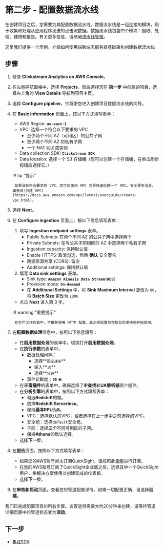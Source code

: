 # 第二步 - 配置数据流水线
在创建项目之后，您需要为其配置数据流水线。数据流水线是一组连接的模块，用于收集和处理从应用程序发送的点击流数据。数据流水线包含四个模块：摄取、处理、建模和报告。有关更多信息，请参阅[流水线管理](../pipeline-mgmt/index.md)。

这里我们提供一个示例，介绍如何使用端到端无服务器基础架构创建数据流水线。

## 步骤

1. 登录 **Clickstream Analytics on AWS Console**。
2. 在左侧导航窗格中，选择 **Projects**，然后选择您在 **第一步** 中创建的项目，选择右上角的 **View Details** 导航到项目主页。
3. 选择 **Configure pipeline**，它将带您进入创建项目数据流水线的向导。
4. 在 **Basic information** 页面上，按以下方式填写表单：
    * AWS Region: **`us-east-1`**
    * VPC: 选择一个符合以下要求的 VPC
        - 至少两个不同 AZ（可用区）的公共子网
        - 至少两个不同 AZ 的私有子网
        - 一个 NAT 网关或实例
    * Data collection SDK: **`Clickstream SDK`**
    * Data location: 选择一个 S3 存储桶（您可以创建一个存储桶，在单击刷新按钮后选择它。）

    !!! tip "提示"

        如果没有符合要求的 VPC，您可以使用 VPC 向导快速创建一个 VPC。有关更多信息，请参阅[创建 VPC](https://docs.aws.amazon.com/vpc/latest/userguide/create-vpc.html)。

5. 选择 **Next**。
6. 在 **Configure ingestion** 页面上，按以下信息填写表单：
    1. 填写 **Ingestion endpoint settings** 表单。
        * Public Subnets: 在两个不同 AZ 的公共子网中选择两个
        * Private Subnets: 在与公共子网相同的 AZ 中选择两个私有子网
        * Ingestion capacity: 保持默认值
        * Enable HTTPS: 取消勾选，然后 **确认** 安全警告
        * 跨源资源共享 (CORS): 留空
        * Additional settings: 保持默认值
    2. 填写 **Data sink settings** 表单。
        * Sink type: **`Amazon Kinesis Data Stream(KDS)`**
        * Provision mode: **`On-demand`**
        * 在 **Additional Settings** 中，将 **Sink Maximum Interval** 更改为 `60`，将 **Batch Size** 更改为 `1000`
    * 点击 **Next** 进入第 3 步。

    !!! warning "重要提示"

        在生产工作负载中，不推荐使用 HTTP 配置。此示例配置旨在帮助您更快地开始使用。

5. 在**配置数据处理**信息中，按照以下信息填写：
    * 在**启用数据处理**的表单中，切换打开**启用数据处理**。
    * 在**执行参数**的表单中，
        * 数据处理间隔：
            * 选择**`固定速率`**
            * 输入**`10`**
            * 选择**`分钟`**
        * 事件新鲜度：**`35`** **`天`**
    * 在**丰富插件**的表单中，确保选择了**IP查找**和**UA解析器**两个插件。
    * 在**分析引擎**的表单中，按照以下方式填写表单：
        * 勾选**Redshift**的框。
        * 选择**Redshift Serverless**。
        * 保持**基本RPU**为**8**。
        * VPC：选择默认的VPC，或者选择在上一步中之前选择的VPC。
        * 安全组：选择`default`安全组。
        * 子网：选择**三个**不同可用区的子网。
        * 保持**Athena**的默认选择。
    * 选择**下一步**。

6. 在**报告**页面，按照以下方式填写表单：
    * 如果您的AWS账号尚未订阅QuickSight，请按照此[指南][quickSight-subscription]进行订阅。
    * 在您的AWS账号订阅了QuickSight企业版之后，选择其中一个QuickSight用户，供解决方案使用以创建现成的仪表板。
    * 选择**下一步**。

7. 在**审核和启动**页面，查看您的管道配置详情。如果一切配置正确，请选择**创建**。

我们已完成配置项目的所有步骤。该管道将需要大约20分钟来创建，请等待管道详细页面中的管道状态变为**活动**。

## 下一步

* [集成SDK](./3.integrate-sdk.md)

[quickSight-subscription]: https://docs.aws.amazon.com/quicksight/latest/user/signing-up.html
[create-a-VPC]: https://docs.aws.amazon.com/vpc/latest/userguide/create-vpc.html

